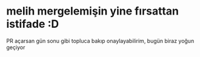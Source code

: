 # melih mergelemişin yine fırsattan istifade :D 
PR açarsan gün sonu gibi topluca bakıp onaylayabilirim, bugün biraz yoğun geçiyor
